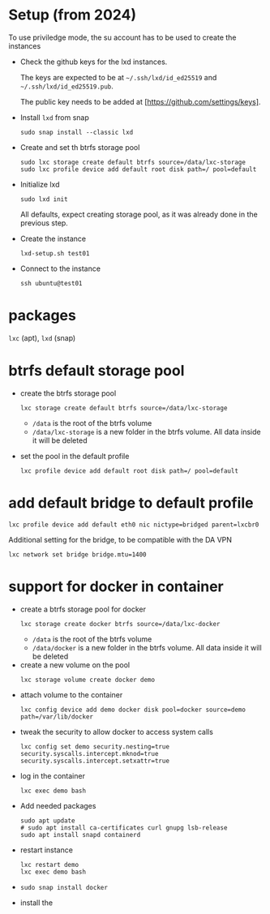 # Setup (from 2024)

To use priviledge mode, the su account has to be used to create the instances

* Check the github keys for the lxd instances.

  The keys are expected to be at `~/.ssh/lxd/id_ed25519` and `~/.ssh/lxd/id_ed25519.pub`.

  The public key needs to be added at [https://github.com/settings/keys].

* Install `lxd` from snap

  ```
  sudo snap install --classic lxd
  ```

* Create and set th btrfs storage pool
  
  ```
  sudo lxc storage create default btrfs source=/data/lxc-storage
  sudo lxc profile device add default root disk path=/ pool=default
  ```

* Initialize lxd

  ```
  sudo lxd init
  ```

  All defaults, expect creating storage pool, as it was already done in the previous step.

* Create the instance

  ```
  lxd-setup.sh test01
  ```

* Connect to the instance

  ```
  ssh ubuntu@test01
  ```

# packages

`lxc` (apt), `lxd` (snap)

# btrfs default storage pool

* create the btrfs storage pool
  ```
  lxc storage create default btrfs source=/data/lxc-storage
  ```
  * `/data` is the root of the btrfs volume
  * `/data/lxc-storage` is a new folder in the btrfs volume. All data inside it will be deleted

* set the pool in the default profile
  ```
  lxc profile device add default root disk path=/ pool=default
  ```

# add default bridge to default profile

```
lxc profile device add default eth0 nic nictype=bridged parent=lxcbr0
```

Additional setting for the bridge, to be compatible with the DA VPN

```
lxc network set bridge bridge.mtu=1400
```

# support for docker in container

* create a btrfs storage pool for docker
  ```
  lxc storage create docker btrfs source=/data/lxc-docker
  ```
  * `/data` is the root of the btrfs volume
  * `/data/docker` is a new folder in the btrfs volume. All data inside it will be deleted
* create a new volume on the pool
  ```
  lxc storage volume create docker demo
  ```
* attach volume to the container
  ```
  lxc config device add demo docker disk pool=docker source=demo path=/var/lib/docker
  ```
* tweak the security to allow docker to access system calls
  ```
  lxc config set demo security.nesting=true security.syscalls.intercept.mknod=true security.syscalls.intercept.setxattr=true
  ```
* log in the container
  ```
  lxc exec demo bash
  ```
* Add needed packages
  ```
  sudo apt update
  # sudo apt install ca-certificates curl gnupg lsb-release
  sudo apt install snapd containerd
  ```
* restart instance
  ```
  lxc restart demo
  lxc exec demo bash
  ```
* 
  ```
  sudo snap install docker
  ```
* install the 
